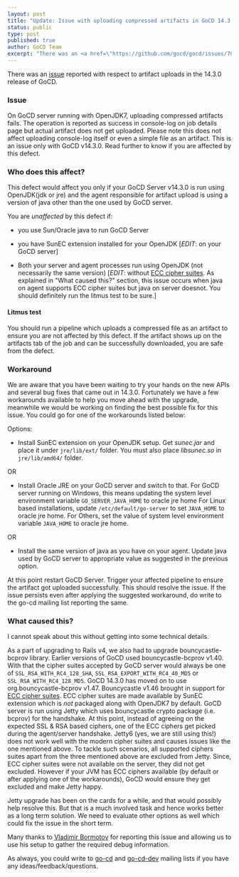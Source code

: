 ```yaml
---
layout: post
title: "Update: Issue with uploading compressed artifacts in GoCD 14.3.0"
status: public
type: post
published: true
author: GoCD Team
excerpt: "There was an <a href=\"https://github.com/gocd/gocd/issues/703\">issue</a> reported with respect to artifact uploads in the 14.3.0 release of GoCD. This post talks about it and the workarounds you can use for now"
---
```


There was an [issue](https://github.com/gocd/gocd/issues/703) reported with respect to artifact uploads in the 14.3.0 release of GoCD. 

### Issue
On GoCD server running with OpenJDK7, uploading compressed artifacts fails. The operation is reported as success in console-log on job details page but actual artifact does not get uploaded. Please note this does not affect uploading console-log itself or even a simple file as an artifact. This is an issue only with GoCD v14.3.0. Read further to know if you are affected by this defect.

### Who does this affect?
This defect would affect you only if your GoCD Server v14.3.0 is run using OpenJDK(jdk or jre) and the agent responsible for artifact upload is using a version of java other than the one used by GoCD server. 

You are *unaffected* by this defect if:

- you use Sun/Oracle java to run GoCD Server

- you have SunEC extension installed for your OpenJDK [*EDIT*: on your GoCD server]

- Both your server and agent processes run using OpenJDK (not necessarily the same version) [*EDIT*: without <a href="http://en.wikipedia.org/wiki/Elliptic_curve_cryptography">ECC cipher suites</a>.
As explained in "What caused this?" section, this issue occurs when java on agent supports ECC cipher suites but java on server doesnot. You should definitely run the litmus test to be sure.]

#### Litmus test

You should run a pipeline which uploads a compressed file as an artifact to ensure you are not affected by this defect. If the artifact shows up on the artifacts tab of the job and can be successfully downloaded, you are safe from the defect.

### Workaround
We are aware that you have been waiting to try your hands on the new APIs and several bug fixes that came out in 14.3.0. 
Fortunately we have a few workarounds available to help you move ahead with the upgrade, meanwhile we would be working on finding the best possible fix for this issue. 
You could go for one of the workarounds listed below:

Options:

- Install SunEC extension on your OpenJDK setup. Get *sunec.jar* and place it under `jre/lib/ext/` folder. You must also place *libsunec.so* in `jre/lib/amd64/` folder. 

OR

- Install Oracle JRE on your GoCD server and switch to that. 
	For GoCD server running on Windows, this means updating the system level environment variable `GO_SERVER_JAVA_HOME` to oracle jre home
	For Linux based installations, update `/etc/default/go-server` to set `JAVA_HOME` to oracle jre home.
	For Others, set the value of system level environment variable `JAVA_HOME` to oracle jre home.

OR

- Install the same version of java as you have on your agent. Update java used by GoCD server to appropriate value as suggested in the previous option.

At this point restart GoCD Server. Trigger your affected pipeline to ensure the artifact got uploaded successfully. This should resolve the issue.
If the issue persists even after applying the suggested workaround, do write to the go-cd mailing list reporting the same.

### What caused this?
I cannot speak about this without getting into some technical details. 
 
As a part of upgrading to Rails v4, we also had to upgrade bouncycastle-bcprov library. Earlier versions of GoCD used bouncycastle-bcprov v1.40. With that the cipher suites accepted by GoCD server would always be one of `SSL_RSA_WITH_RC4_128_SHA`, `SSL_RSA_EXPORT_WITH_RC4_40_MD5` or `SSL_RSA_WITH_RC4_128_MD5`.
GoCD 14.3.0 has moved on to use org.bouncycastle-bcprov v1.47. Bouncycastle v1.46 brought in support for [ECC cipher suites](http://tools.ietf.org/html/rfc4492). ECC cipher suites are made available by SunEC extension which is *not* packaged along with OpenJDK7 by default. 
GoCD server is run using Jetty which uses bouncycastle crypto package (i.e. bcprov) for the handshake. At this point, instead of agreeing on the expected SSL & RSA based ciphers, one of the ECC ciphers get picked during the agent/server handshake. Jetty6 (yes, we are still using this!) does not work well with the modern cipher suites and causes issues like the one mentioned above. To tackle such scenarios, all supported ciphers suites apart from the three mentioned above are excluded from Jetty. Since, ECC cipher suites were not available on the server, they did not get excluded. However if your JVM has ECC ciphers available (by default or after applying one of the workarounds), GoCD would ensure they get excluded and make Jetty happy. 

Jetty upgrade has been on the cards for a while, and that would possibly help resolve this. But that is a much involved task and hence works better as a long term solution. We need to evaluate other options as well which could fix the issue in the short term. 

Many thanks to [Vladimir Bormotov](https://github.com/bormotov) for reporting this issue and allowing us to use his setup to gather the required debug information.

As always, you could write to [go-cd](https://groups.google.com/forum/#!forum/go-cd) and [go-cd-dev](https://groups.google.com/forum/#!forum/go-cd-dev) mailing lists if you have any ideas/feedback/questions.

